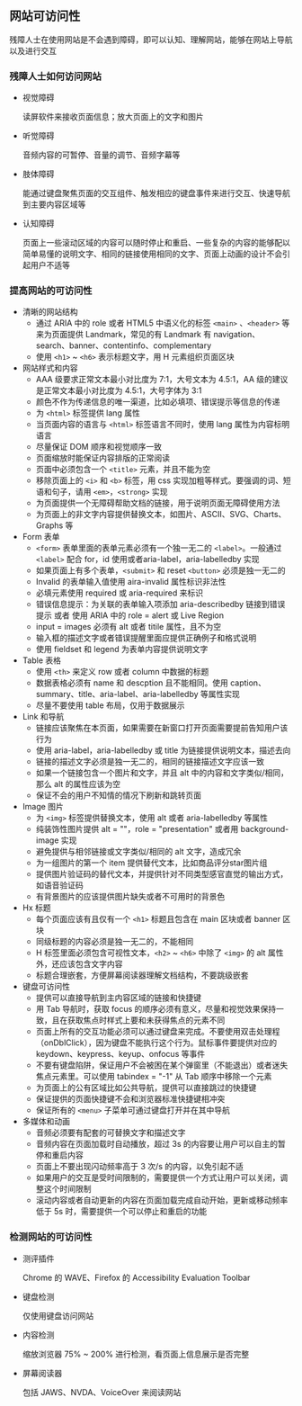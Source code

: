 ## 网站可访问性

残障人士在使用网站是不会遇到障碍，即可以认知、理解网站，能够在网站上导航以及进行交互

### 残障人士如何访问网站

* 视觉障碍

  读屏软件来接收页面信息；放大页面上的文字和图片

* 听觉障碍

  音频内容的可暂停、音量的调节、音频字幕等

* 肢体障碍

  能通过键盘聚焦页面的交互组件、触发相应的键盘事件来进行交互、快速导航到主要内容区域等

* 认知障碍

  页面上一些滚动区域的内容可以随时停止和重启、一些复杂的内容的能够配以简单易懂的说明文字、相同的链接使用相同的文字、页面上动画的设计不会引起用户不适等

### 提高网站的可访问性

* 清晰的网站结构
    * 通过 ARIA 中的 role 或者 HTML5 中语义化的标签 `<main>` 、`<header>` 等来为页面提供 Landmark，常见的有 Landmark 有 navigation、search、banner、contentinfo、complementary
    * 使用 `<h1>` ~ `<h6>` 表示标题文字，用 H 元素组织页面区块
* 网站样式和内容
  *  AAA 级要求正常文本最小对比度为 7:1，大号文本为 4.5:1，AA 级的建议是正常文本最小对比度为 4.5:1，大号字体为 3:1
  *  颜色不作为传递信息的唯一渠道，比如必填项、错误提示等信息的传递
  *  为 `<html>` 标签提供 lang 属性
  *  当页面内容的语言与 `<html>` 标签语言不同时，使用 lang 属性为内容标明语言
  *  尽量保证 DOM 顺序和视觉顺序一致
  *  页面缩放时能保证内容排版的正常阅读
  *  页面中必须包含一个 `<title>` 元素，并且不能为空
  *  移除页面上的 `<i>` 和 `<b>` 标签，用 css 实现加粗等样式。要强调的词、短语和句子，请用 `<em>`，`<strong>` 实现
  *  为页面提供一个无障碍帮助文档的链接，用于说明页面无障碍使用方法
  *  为页面上的非文字内容提供替换文本，如图片、ASCII、SVG、Charts、Graphs 等
* Form 表单
  * `<form>` 表单里面的表单元素必须有一个独一无二的 `<label>`。一般通过 `<label>` 配合 for，id 使用或者aria-label，aria-labelledby 实现
  * 如果页面上有多个表单，`<submit>` 和 reset `<button>` 必须是独一无二的
  * Invalid 的表单输入值使用 aira-invalid 属性标识非法性
  * 必填元素使用 required 或 aria-required 来标识
  * 错误信息提示：为关联的表单输入项添加 aria-describedby 链接到错误提示 或者 使用 ARIA 中的 role = alert 或 Live Region
  * input = images 必须有 alt 或者 titile 属性，且不为空
  * 输入框的描述文字或者错误提醒里面应提供正确例子和格式说明
  * 使用 fieldset 和 legend 为表单内容提供说明文字
* Table 表格
  * 使用 `<th>` 来定义 row 或者 column 中数据的标题
  * 数据表格必须有 name 和 descption 且不能相同。使用 caption、summary、title、aria-label、aria-labelledby 等属性实现
  * 尽量不要使用 table 布局，仅用于数据展示
* Link 和导航
  * 链接应该聚焦在本页面，如果需要在新窗口打开页面需要提前告知用户该行为
  * 使用 aria-label，aria-labelledby 或 title 为链接提供说明文本，描述去向
  * 链接的描述文字必须是独一无二的，相同的链接描述文字应该一致
  * 如果一个链接包含一个图片和文字，并且 alt 中的内容和文字类似/相同，那么 alt 的属性应该为空
  * 保证不会的用户不知情的情况下刷新和跳转页面
* Image 图片
  * 为 `<img>` 标签提供替换文本，使用 alt 或者 aria-labelledby 等属性
  * 纯装饰性图片提供 alt = ""，role = "presentation" 或者用 background-image 实现
  * 避免提供与相邻链接或文字类似/相同的 alt 文字，造成冗余
  * 为一组图片的第一个 item 提供替代文本，比如商品评分star图片组
  * 提供图片验证码的替代文本，并提供针对不同类型感官直觉的输出方式，如语音验证码
  * 有背景图片的应该提供图片缺失或者不可用时的背景色
* Hx 标题
    * 每个页面应该有且仅有一个 `<h1>` 标题且包含在 main 区块或者 banner 区块
    * 同级标题的内容必须是独一无二的，不能相同
    * H 标签里面必须包含可视性文本，`<h2>` ~ `<h6>` 中除了 `<img>` 的 alt 属性外，还应该包含文字内容
    * 标题合理嵌套，方便屏幕阅读器理解文档结构，不要跳级嵌套
* 键盘可访问性
    * 提供可以直接导航到主内容区域的链接和快捷键
    * 用 Tab 导航时，获取 focus 的顺序必须有意义，尽量和视觉效果保持一致，且在获取焦点时样式上要和未获得焦点的元素不同
    * 页面上所有的交互功能必须可以通过键盘来完成。不要使用双击处理程（onDblClick），因为键盘不能执行这个行为。鼠标事件要提供对应的keydown、keypress、keyup、onfocus 等事件
    * 不要有键盘陷阱，保证用户不会被困在某个弹窗里（不能退出）或者迷失焦点元素里。可以使用 tabindex = "-1" 从 Tab 顺序中移除一个元素
    * 为页面上的公有区域比如公共导航，提供可以直接跳过的快捷键
    * 保证提供的页面快捷键不会和浏览器标准快捷键相冲突
    * 保证所有的 `<menu>` 子菜单可通过键盘打开并在其中导航
* 多媒体和动画
    * 音频必须要有配套的可替换文字和描述文字
    * 音频内容在页面加载时自动播放，超过 3s 的内容要让用户可以自主的暂停和重启内容
    * 页面上不要出现闪动频率高于 3 次/s 的内容，以免引起不适
    * 如果用户的交互是受时间限制的，需要提供一个方式让用户可以关闭，调整这个时间限制
    * 滚动内容或者自动更新的内容在页面加载完成自动开始，更新或移动频率低于 5s 时，需要提供一个可以停止和重启的功能

### 检测网站的可访问性

* 测评插件

  Chrome 的 WAVE、Firefox 的 Accessibility Evaluation Toolbar

* 键盘检测

  仅使用键盘访问网站

* 内容检测

  缩放浏览器 75% ~ 200% 进行检测，看页面上信息展示是否完整

* 屏幕阅读器

  包括 JAWS、NVDA、VoiceOver 来阅读网站